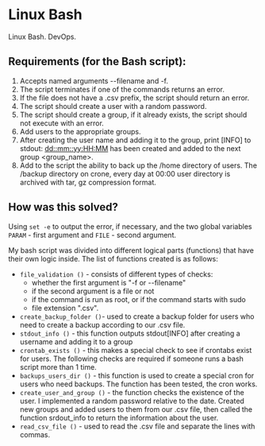 # Linux Bash

Linux Bash. DevOps. 

## Requirements (for the Bash script):

1. Accepts named arguments --filename and -f.
2. The script terminates if one of the commands returns an error.
3. If the file does not have a .csv prefix, the script should return an error.
4. The script should create a user with a random password.
5. The script should create a group, if it already exists, the script should not execute with an error.
6. Add users to the appropriate groups.
7. After creating the user name and adding it to the group, print [INFO] to stdout:
<dd::mm::yy:HH:MM> <username> has been created and added to the next group <group_name>.
8. Add to the script the ability to back up the /home directory of users. The /backup directory on crone, every day at 00:00 user directory is archived with tar, gz compression format.

## How was this solved?

Using ```set -e``` to output the error, if necessary, and the two global variables ```PARAM``` - first argument and ```FILE``` - second argument.

My bash script was divided into different logical parts (functions) that have their own logic inside. 
The list of functions created is as follows:
- ```file_validation ()``` - consists of different types of checks:
  - whether the first argument is "-f or --filename"
  - if the second argument is a file or not
  - if the command is run as root, or if the command starts with sudo
  - file extension ".csv". 
- ```create_backup_folder ()```- used to create a backup folder for users who need to create a backup according to our .csv file.
- ```stdout_info ()``` - this function outputs stdout[INFO] after creating a username and adding it to a group
- ```crontab_exists ()``` - this makes a special check to see if crontabs exist for users. The following checks are required if someone runs a bash script more than 1 time.
- ```backups_users_dir ()``` - this function is used to create a special cron for users who need backups. The function has been tested, the cron works.
- ```create_user_and_group ()``` - the function checks the existence of the user. I implemented a random password relative to the date. Created new groups and added users to them from our .csv file, then called the function srdout_info to return the information about the user.
- ```read_csv_file ()``` - used to read the .csv file and separate the lines with commas.